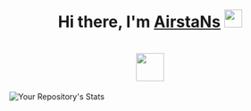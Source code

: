 <h1 align="center">Hi there, I'm <a href="https://github.com/AirstaNs" target="_blank">AirstaNs</a> 
<img src="https://github.com/blackcater/blackcater/raw/main/images/Hi.gif" height="32"/></h1>

<h1 align="center"></a> 
<img src="https://readme-typing-svg.herokuapp.com?duration=4000&color=0770FFFD&background=FFE747&center=%D0%B8%D1%81%D1%82%D0%B8%D0%BD%D0%BD%D1%8B%D0%B9&vCenter=%D0%B8%D1%81%D1%82%D0%B8%D0%BD%D0%BD%D1%8B%D0%B9&multiline=true&lines=Applied+Computer+Science+Studenе" height="50"/></h1>


![Your Repository's Stats](https://github-readme-stats.vercel.app/api?username=AirstaNs&show_icons=true&theme=dracula)




<!--
**AirstaNs/AirstaNs** is a ✨ _special_ ✨ repository because its `README.md` (this file) appears on your GitHub profile.

Here are some ideas to get you started:

- 🔭 I’m currently working on ...
- 🌱 I’m currently learning ...
- 👯 I’m looking to collaborate on ...
- 🤔 I’m looking for help with ...
- 💬 Ask me about ...
- 📫 How to reach me: ...
- 😄 Pronouns: ...
- ⚡ Fun fact: ...
-->
